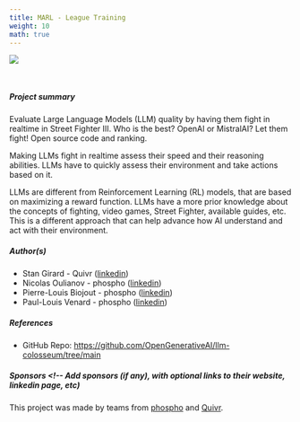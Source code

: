 ```yaml
---
title: MARL - League Training
weight: 10
math: true
---
```


<!-- Image of the project -->
<figure style="margin-bottom:0px; margin-top:0px; margin-right:auto; margin-left:auto; width: 100%;">
  <img src="../../images/projects/llmColosseum.jpg" style="margin-top:0px;margin-bottom:30px;">
</figure>

##### Project summary <!-- Brief description of the project -->

Evaluate Large Language Models (LLM) quality by having them fight in realtime in Street Fighter III. Who is the best? OpenAI or MistralAI? Let them fight! Open source code and ranking.

Making LLMs fight in realtime assess their speed and their reasoning abilities. LLMs have to quickly assess their environment and take actions based on it.

LLMs are different from Reinforcement Learning (RL) models, that are based on maximizing a reward function. LLMs have a more prior knowledge about the concepts of fighting, video games, Street Fighter, available guides, etc. This is a different approach that can help advance how AI understand and act with their environment.

##### Author(s) <!-- Project Authors (optionally add links to their linkedin page, github profile, etc) -->

- Stan Girard - Quivr (<a href="https://www.linkedin.com/in/stan-girard/" target="_blank">linkedin</a>)
- Nicolas Oulianov - phospho (<a href="https://www.linkedin.com/in/nicolas-oulianov/" target="_blank">linkedin</a>)
- Pierre-Louis Biojout - phospho (<a href="https://www.linkedin.com/in/pierre-louis-biojout-9509741aa/" target="_blank">linkedin</a>)
- Paul-Louis Venard - phospho (<a href="https://www.linkedin.com/in/paul-louis-venard-9269b5116/" target="_blank">linkedin</a>)

##### References <!-- Add related links of interest, like: web pages, github repo, paper(s), linkedin pages -->

- GitHub Repo: <a href="https://github.com/OpenGenerativeAI/llm-colosseum/tree/main" target="_blank">https://github.com/OpenGenerativeAI/llm-colosseum/tree/main</a>

##### Sponsors <!-- Add sponsors (if any), with optional links to their website, linkedin page, etc)

This project was made by teams from <a href="https://phospho.ai" target="_blank">phospho</a> and <a href="https://www.quivr.app" target="_blank">Quivr</a>.
